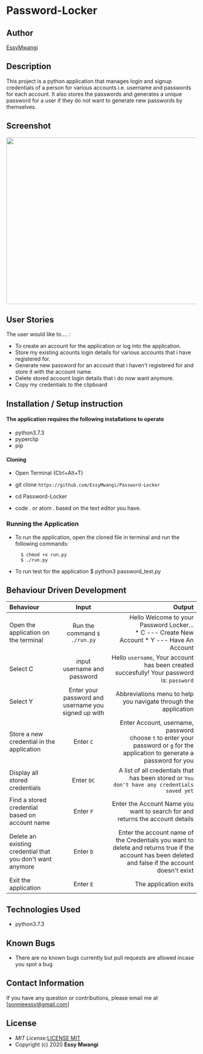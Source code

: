 # Password-Locker
## Author

[EssyMwangi](https://github.com/EssyMwangi)

## Description

This project is a python application that manages login and signup credentials of a person for various accounts i.e. username and passwords for each account. It also stores the passwords and generates a unique password for a user if they do not want to generate new passwords by themselves.

## Screenshot

<img src="https://user-images.githubusercontent.com/44394821/79837836-bf9b4080-83ba-11ea-96aa-825cc959d334.png" width="900px" height="440px">

## User Stories
The user would like to.... :
* To create an account for the application or log into the application.
* Store my existing acounts login details for various accounts that i have registered for.
* Generate new password for an account that i haven't registered for and store it with the account name.   
* Delete stored account login details that i do now want anymore.
* Copy my credentials to the clipboard


## Installation / Setup instruction

#### The application requires the following installations to operate 
* python3.7.3
* pyperclip
* pip

#### Cloning

* Open Terminal {Ctrl+Alt+T}

* git clone ```https://github.com/EssyMwangi/Password-Locker```

* cd Password-Locker

* code . or atom . based on the text editor you have.

### Running the Application
* To run the application, open the cloned file in terminal and run the following commands:

        $ chmod +x run.py
        $ ./run.py
* To run test for the application
        $ python3 password_test.py

## Behaviour Driven Development
| Behaviour | Input | Output |
| :---------------- | :---------------: | ------------------: |
|Open the application on the terminal | Run the command ```$ ./run.py```|Hello Welcome to your Password Locker... <br>* C ---  Create New Account * Y ---  Have An Account |
|Select  C| input username and password| Hello ```username```, Your account has been created succesfully! Your password is: ```password```|
|Select Y  | Enter your password and username you signed up with| Abbreviations menu to help you navigate through the application|
|Store a new credential in the application| Enter ```C```|Enter Account, username, password<br>choose ```t``` to enter your password or ```g``` for the application to generate a password for you |
|Display all stored credentials | Enter ```DC```|A list of all credentials that has been stored or ```You don't have any credentials saved yet``` |
|Find a stored credential based on account name|Enter ```F```| Enter the Account Name you want to search for and returns the account details|
|Delete an existing credential that you don't want anymore|Enter ```D```|Enter the account name of the Credentials you want to delete and returns true if the account has been deleted and false if the account doesn't exixt|
|Exit the application| Enter ```E```| The application exits|

## Technologies Used

* python3.7.3

## Known Bugs
* There are no known bugs currently but pull requests are allowed incase you spot a bug

## Contact Information 

If you have any question or contributions, please email me at [sonnieessy@gmail.com]

## License

- _MIT License:_[LICENSE MIT](./LICENSE)
- Copyright (c) 2020 **Essy Mwangi**
